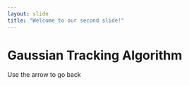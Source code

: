 ```yaml
---
layout: slide
title: "Welcome to our second slide!"
---
```

# Gaussian Tracking Algorithm
Use the arrow to go back
